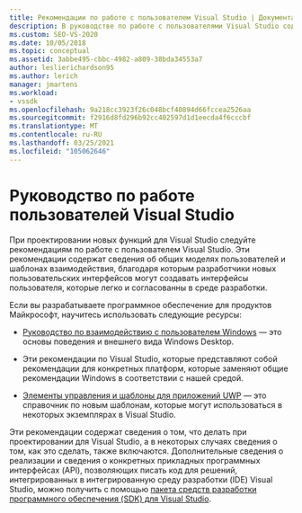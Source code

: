 ```yaml
---
title: Рекомендации по работе с пользователем Visual Studio | Документация Майкрософт
description: В руководстве по работе с пользователями Visual Studio содержатся общие пользовательские модели и шаблоны взаимодействия, помогающие создавать единообразные пользовательские интерфейсы для новых функций.
ms.custom: SEO-VS-2020
ms.date: 10/05/2018
ms.topic: conceptual
ms.assetid: 3abbe495-cbbc-4982-a809-38bda34553a7
author: leslierichardson95
ms.author: lerich
manager: jmartens
ms.workload:
- vssdk
ms.openlocfilehash: 9a218cc3923f26c048bcf40894d66fccea2526aa
ms.sourcegitcommit: f2916d8fd296b92cc402597d1d1eecda4f6cccbf
ms.translationtype: MT
ms.contentlocale: ru-RU
ms.lasthandoff: 03/25/2021
ms.locfileid: "105062646"
---
```

# <a name="visual-studio-user-experience-guidelines"></a>Руководство по работе пользователей Visual Studio
При проектировании новых функций для Visual Studio следуйте рекомендациям по работе с пользователем Visual Studio. Эти рекомендации содержат сведения об общих моделях пользователей и шаблонах взаимодействия, благодаря которым разработчики новых пользовательских интерфейсов могут создавать интерфейсы пользователя, которые легко и согласованны в среде разработки.

Если вы разрабатываете программное обеспечение для продуктов Майкрософт, научитесь использовать следующие ресурсы:

- [Руководство по взаимодействию с пользователем Windows](/windows/win32/uxguide/guidelines) — это основы поведения и внешнего вида Windows Desktop.

- Эти рекомендации по Visual Studio, которые представляют собой рекомендации для конкретных платформ, которые заменяют общие рекомендации Windows в соответствии с нашей средой.

- [Элементы управления и шаблоны для приложений UWP](/windows/uwp/design/controls-and-patterns) — это справочник по новым шаблонам, которые могут использоваться в некоторых экземплярах в Visual Studio.

Эти рекомендации содержат сведения о том, что делать при проектировании для Visual Studio, а в некоторых случаях сведения о том, как это сделать, также включаются. Дополнительные сведения о реализации и сведения о конкретных прикладных программных интерфейсах (API), позволяющих писать код для решений, интегрированных в интегрированную среду разработки (IDE) Visual Studio, можно получить с помощью [пакета средств разработки программного обеспечения (SDK) для Visual Studio](../visual-studio-sdk.md).
